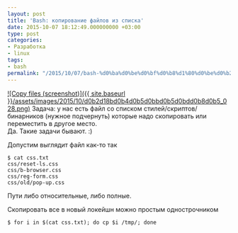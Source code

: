 ```yaml
---
layout: post
title: 'Bash: копирование файлов из списка'
date: 2015-10-07 18:12:49.000000000 +03:00
type: post
categories:
- Разработка
- linux
tags:
- bash
permalink: "/2015/10/07/bash-%d0%ba%d0%be%d0%bf%d0%b8%d1%80%d0%be%d0%b2%d0%b0%d0%bd%d0%b8%d0%b5-%d1%84%d0%b0%d0%b9%d0%bb%d0%be%d0%b2-%d0%b8%d0%b7-%d1%81%d0%bf%d0%b8%d1%81%d0%ba%d0%b0/"
---
```

[![Copy files (screenshot)]({{ site.baseurl }}/assets/images/2015/10/d0b2d18bd0b4d0b5d0bbd0b5d0bdd0b8d0b5_028.png)](/2015/10/d0b2d18bd0b4d0b5d0bbd0b5d0bdd0b8d0b5_028.png) Задача: у нас есть файл со списком стилей/скриптов/бинарников (нужное подчернуть) которые надо скопировать или переместить в другое место.  
Да. Такие задачи бывают. :)

Допустим выглядит файл как-то так  
```shell
$ cat css.txt  
css/reset-ls.css  
css/b-browser.css  
css/reg-form.css  
css/old/pop-up.css
```

Пути либо относительные, либо полные.

Скопировать все в новый локейшн можно простым однострочником  
```shell
$ for i in $(cat css.txt); do cp $i /tmp/; done
```

